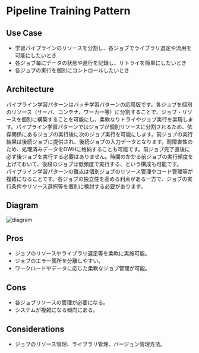 # Pipeline Training Pattern

## Use Case
- 学習パイプラインのリソースを分割し、各ジョブでライブラリ選定や流用を可能にしたいとき
- 各ジョブ毎にデータの状態や進行を記録し、リトライを簡単にしたいとき
- 各ジョブの実行を個別にコントロールしたいとき

## Architecture
パイプライン学習パターンはバッチ学習パターンの応用版です。各ジョブを個別のリソース（サーバ、コンテナ、ワーカー等）に分割することで、ジョブ・リソースを個別に構築することを可能にし、柔軟なりトライやジョブ実行を実現します。パイプライン学習パターンではジョブが個別リソースに分割されるため、依存関係にあるジョブの実行後に次のジョブ実行を可能にします。前ジョブの実行結果は後続ジョブに提供され、後続ジョブの入力データとなります。耐障害性のため、処理済みデータをDWHに格納することも可能です。前ジョブ完了直後に必ず後ジョブを実行する必要はありません。時間のかかる前ジョブの実行頻度を上げておいて、後段のジョブは低頻度で実行する、という構成も可能です。<br>
パイプライン学習パターンの難点は個別ジョブのリソース管理やコード管理等が複雑になることです。各ジョブの独立性を高める利点がある一方で、ジョブの実行条件やリソース選択等を個別に検討する必要があります。

## Diagram
![diagram](diagram.png)


## Pros
- ジョブのリソースやライブラリ選定等を柔軟に実施可能。
- ジョブのエラー箇所を分離しやすい。
- ワークロードやデータに応じた柔軟なジョブ管理が可能。

## Cons
- 各ジョブリソースの管理が必要になる。
- システムが複雑になる傾向にある。

## Considerations
- ジョブのリソース管理、ライブラリ管理、バージョン管理方法。
